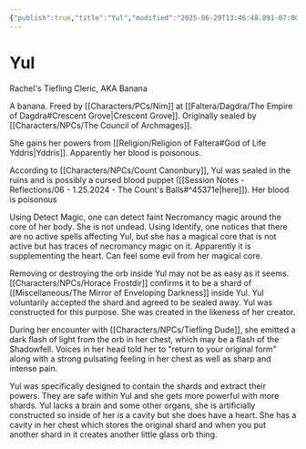 ```yaml
---
{"publish":true,"title":"Yul","modified":"2025-06-29T13:46:48.891-07:00","cssclasses":""}
---
```




# Yul

Rachel's Tiefling Cleric, AKA Banana

A banana.
Freed by [[Characters/PCs/Nim]] at [[Faltera/Dagdra/The Empire of Dagdra#Crescent Grove\|Crescent Grove]]. Originally sealed by [[Characters/NPCs/The Council of Archmages]].

She gains her powers from [[Religion/Religion of Faltera#God of Life Yddris\|Yddris]]. Apparently her blood is poisonous.

According to [[Characters/NPCs/Count Canonbury]], Yul was sealed in the ruins and is possibly a cursed blood puppet ([[Session Notes - Reflections/06 - 1.25.2024 - The Count's Balls#^45371e\|here]]). Her blood is poisonous

Using Detect Magic, one can detect faint Necromancy magic around the core of her body. She is not undead. Using Identify, one notices that there are no active spells affecting Yul, but she has a magical core that is not active but has traces of necromancy magic on it. Apparently it is supplementing the heart. Can feel some evil from her magical core.

Removing or destroying the orb inside Yul may not be as easy as it seems. [[Characters/NPCs/Horace Frostdir]] confirms it to be a shard of [[Miscellaneous/The Mirror of Enveloping Darkness]] inside Yul. Yul voluntarily accepted the shard and agreed to be sealed away. Yul was constructed for this purpose. She was created in the likeness of her creator.

During her encounter with [[Characters/NPCs/Tiefling Dude]], she emitted a dark flash of light from the orb in her chest, which may be a flash of the Shadowfell. Voices in her head told her to "return to your original form" along with a strong pulsating feeling in her chest as well as sharp and intense pain.

Yul was specifically designed to contain the shards and extract their powers. They are safe within Yul and she gets more powerful with more shards. Yul lacks a brain and some other organs, she is artificially constructed so inside of her is a cavity but she does have a heart. She has a cavity in her chest which stores the original shard and when you put another shard in it creates another little glass orb thing.
